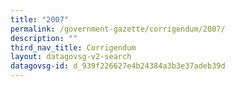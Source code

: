 ```yaml
---
title: "2007"
permalink: /government-gazette/corrigendum/2007/
description: ""
third_nav_title: Corrigendum
layout: datagovsg-v2-search
datagovsg-id: d_939f226627e4b24384a3b3e37adeb39d
---
```

